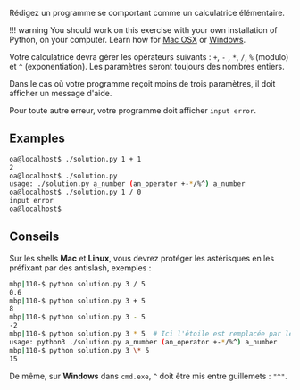 Rédigez un programme se comportant comme un calculatrice élémentaire.

!!! warning
    You should work on this exercise with your own installation of Python,
    on your computer. Learn how for
    [Mac OSX](https://framagit.org/hackinscience/hkis-website/wikis/How-to-work-on-an-exercise-from-Mac-OSX)
    or [Windows](https://framagit.org/hackinscience/hkis-website/wikis/How-to-work-on-an-exercise-from-Windows).

Votre calculatrice devra gérer les opérateurs suivants : `+`, `-` ,
`*`, `/`, `%` (modulo) et `^` (exponentiation).  Les paramètres seront
toujours des nombres entiers.

Dans le cas où votre programme reçoit moins de trois paramètres, il
doit afficher un message d'aide.

Pour toute autre erreur, votre programme doit afficher `input error`.

## Examples

```bash
oa@localhost$ ./solution.py 1 + 1
2
oa@localhost$ ./solution.py
usage: ./solution.py a_number (an_operator +-*/%^) a_number
oa@localhost$ ./solution.py 1 / 0
input error
oa@localhost$
```

## Conseils

Sur les shells **Mac** et **Linux**, vous devrez protéger les
astérisques en les préfixant par des antislash, exemples :

```bash
mbp|110-$ python solution.py 3 / 5
0.6
mbp|110-$ python solution.py 3 + 5
8
mbp|110-$ python solution.py 3 - 5
-2
mbp|110-$ python solution.py 3 * 5  # Ici l'étoile est remplacée par le shell, votre programme ne comprend pas.
usage: python3 ./solution.py a_number (an_operator +-*/%^) a_number
mbp|110-$ python solution.py 3 \* 5
15
```

De même, sur **Windows** dans `cmd.exe`, `^` doit être mis entre guillemets : `"^"`.
